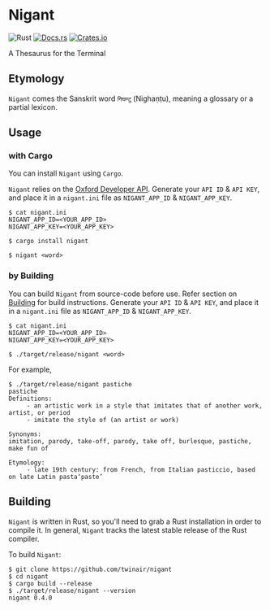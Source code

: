 # Nigant
![Rust](https://img.shields.io/badge/rust-stable-brightgreen.svg)
[![Docs.rs](https://docs.rs/nigant/badge.svg)](https://docs.rs/nigant)
[![Crates.io](https://img.shields.io/crates/d/nigant.svg)](https://crates.io/crates/nigant)

A Thesaurus for the Terminal

## Etymology
`Nigant` comes the Sanskrit word `निघण्टु` (Nighaṇṭu), meaning a glossary or a partial lexicon.

## Usage

### with Cargo
You can install `Nigant` using `Cargo`.

`Nigant` relies on the [Oxford Developer API](https://developer.oxforddictionaries.com/). Generate your `API ID` & `API KEY`, and place it in a `nigant.ini` file as `NIGANT_APP_ID` & `NIGANT_APP_KEY`.

```
$ cat nigant.ini
NIGANT_APP_ID=<YOUR_APP_ID>
NIGANT_APP_KEY=<YOUR_APP_KEY>

$ cargo install nigant

$ nigant <word>
```

### by Building
You can build `Nigant` from source-code before use. Refer section on [Building](#Building) for build instructions. Generate your `API ID` & `API KEY`, and place it in a `nigant.ini` file as `NIGANT_APP_ID` & `NIGANT_APP_KEY`.

```
$ cat nigant.ini
NIGANT_APP_ID=<YOUR_APP_ID>
NIGANT_APP_KEY=<YOUR_APP_KEY>

$ ./target/release/nigant <word> 
```
For example,
```
$ ./target/release/nigant pastiche                                                                                                 
pastiche
Definitions:
	 - an artistic work in a style that imitates that of another work, artist, or period
	 - imitate the style of (an artist or work)

Synonyms:
imitation, parody, take-off, parody, take off, burlesque, pastiche, make fun of

Etymology:
	 - late 19th century: from French, from Italian pasticcio, based on late Latin pasta‘paste’
```

## Building
`Nigant` is written in Rust, so you'll need to grab a Rust installation in order to compile it. In general, `Nigant` tracks the latest stable release of the Rust compiler.

To build `Nigant`:
```
$ git clone https://github.com/twinair/nigant
$ cd nigant
$ cargo build --release
$ ./target/release/nigant --version
nigant 0.4.0	
```
